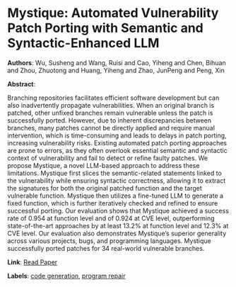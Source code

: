 # Mystique: Automated Vulnerability Patch Porting with Semantic and Syntactic-Enhanced LLM

**Authors**: Wu, Susheng and Wang, Ruisi and Cao, Yiheng and Chen, Bihuan and Zhou, Zhuotong and Huang, Yiheng and Zhao, JunPeng and Peng, Xin

**Abstract**:

Branching repositories facilitates efficient software development but can also inadvertently propagate vulnerabilities. When an original branch is patched, other unfixed branches remain vulnerable unless the patch is successfully ported. However, due to inherent discrepancies between branches, many patches cannot be directly applied and require manual intervention, which is time-consuming and leads to delays in patch porting, increasing vulnerability risks. Existing automated patch porting approaches are prone to errors, as they often overlook essential semantic and syntactic context of vulnerability and fail to detect or refine faulty patches.        We propose Mystique, a novel LLM-based approach to address these limitations. Mystique first slices the semantic-related statements linked to the vulnerability while ensuring syntactic correctness, allowing it to extract the signatures for both the original patched function and the target vulnerable function. Mystique then utilizes a fine-tuned LLM to generate a fixed function, which is further iteratively checked and refined to ensure successful porting. Our evaluation shows that Mystique achieved a success rate of 0.954 at function level and of 0.924 at CVE level, outperforming state-of-the-art approaches by at least 13.2\% at function level and 12.3\% at CVE level. Our evaluation also demonstrates Mystique’s superior generality across various projects, bugs, and programming languages. Mystique successfully ported patches for 34 real-world vulnerable branches.

**Link**: [Read Paper](https://doi.org/10.1145/3715718)

**Labels**: [code generation](../../labels/code_generation.md), [program repair](../../labels/program_repair.md)
